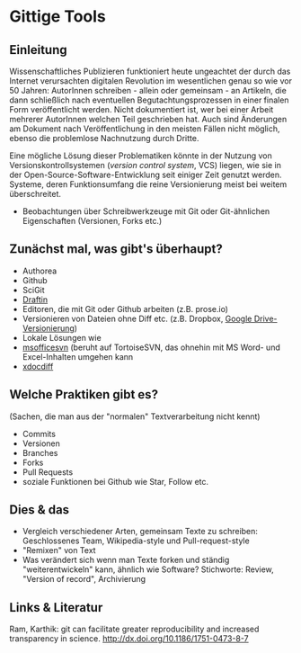 # Gittige Tools

## Einleitung
Wissenschaftliches Publizieren funktioniert heute ungeachtet der durch das Internet verursachten digitalen Revolution im wesentlichen genau so wie vor 50 Jahren: AutorInnen schreiben - allein oder gemeinsam - an Artikeln, die dann schließlich nach eventuellen Begutachtungsprozessen in einer finalen Form veröffentlicht werden. Nicht dokumentiert ist, wer bei einer Arbeit mehrerer AutorInnen welchen Teil geschrieben hat. Auch sind Änderungen am Dokument nach Veröffentlichung in den meisten Fällen nicht möglich, ebenso die problemlose Nachnutzung durch Dritte.

Eine mögliche Lösung dieser Problematiken könnte in der Nutzung von Versionskontrollsystemen (*version control system*, VCS) liegen, wie sie in der Open-Source-Software-Entwicklung seit einiger Zeit genutzt werden. Systeme, deren Funktionsumfang die reine Versionierung meist bei weitem überschreitet.

- Beobachtungen über Schreibwerkzeuge mit Git oder Git-ähnlichen Eigenschaften (Versionen, Forks etc.)

## Zunächst mal, was gibt's überhaupt?

- Authorea
- Github
- SciGit
- [Draftin](https://draftin.com)
- Editoren, die mit Git oder Github arbeiten (z.B. prose.io)
- Versionieren von Dateien ohne Diff etc. (z.B. Dropbox, [Google Drive-Versionierung])
- Lokale Lösungen wie 
 - [msofficesvn] (beruht auf TortoiseSVN, das ohnehin mit MS Word- und Excel-Inhalten umgehen kann
 - [xdocdiff] 

## Welche Praktiken gibt es? 
(Sachen, die man aus der "normalen" Textverarbeitung nicht kennt)

- Commits
- Versionen
- Branches
- Forks
- Pull Requests
- soziale Funktionen bei Github wie Star, Follow etc.

## Dies & das

- Vergleich verschiedener Arten, gemeinsam Texte zu schreiben: Geschlossenes Team, Wikipedia-style und Pull-request-style
- "Remixen" von Text
- Was verändert sich wenn man Texte forken und ständig "weiterentwickeln" kann, ähnlich wie Software? Stichworte: Review, "Version of record", Archivierung

## Links & Literatur
Ram, Karthik: git can facilitate greater reproducibility and increased transparency in science. http://dx.doi.org/10.1186/1751-0473-8-7

[Google Drive-Versionierung]: http://support.google.com/drive/bin/answer.py?hl=de&answer=190843
[msofficesvn]: http://code.google.com/p/msofficesvn/
[xdocdiff]: http://freemind.s57.xrea.com/xdocdiff/e/index.html
